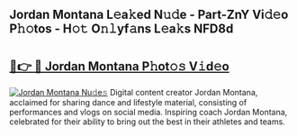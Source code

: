 ## Jordan Montana L𝚎a𝚔ed N𝚞𝚍e - Part-ZnY Vi𝚍𝚎o P𝚑𝚘tos - H𝚘𝚝 O𝚗𝚕yf𝚊ns L𝚎a𝚔s NFD8d

# <h2><a href="http://kf0eamv.oniu.top/?m=Jordan+Montana">🔗👉 🔴 Jordan Montana P𝚑ot𝚘𝚜 V𝚒d𝚎o</a></h2>

[![Jordan Montana Nu𝚍e𝚜](https://i.imgur.com/0qMVB7G.gif)](http://kf0eamv.oniu.top/?m=Jordan+Montana)
Digital content creator Jordan Montana, acclaimed for sharing dance and lifestyle material, consisting of performances and vlogs on social media. Inspiring coach Jordan Montana, celebrated for their ability to bring out the best in their athletes and teams.  
